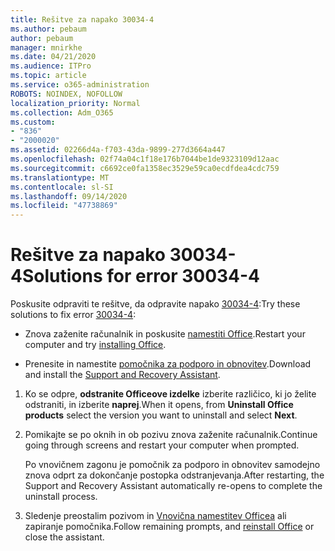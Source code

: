 ```yaml
---
title: Rešitve za napako 30034-4
ms.author: pebaum
author: pebaum
manager: mnirkhe
ms.date: 04/21/2020
ms.audience: ITPro
ms.topic: article
ms.service: o365-administration
ROBOTS: NOINDEX, NOFOLLOW
localization_priority: Normal
ms.collection: Adm_O365
ms.custom:
- "836"
- "2000020"
ms.assetid: 02266d4a-f703-43da-9899-277d3664a447
ms.openlocfilehash: 02f74a04c1f18e176b7044be1de9323109d12aac
ms.sourcegitcommit: c6692ce0fa1358ec3529e59ca0ecdfdea4cdc759
ms.translationtype: MT
ms.contentlocale: sl-SI
ms.lasthandoff: 09/14/2020
ms.locfileid: "47738869"
---
```

# <a name="solutions-for-error-30034-4"></a><span data-ttu-id="9e9f3-102">Rešitve za napako 30034-4</span><span class="sxs-lookup"><span data-stu-id="9e9f3-102">Solutions for error 30034-4</span></span>

<span data-ttu-id="9e9f3-103">Poskusite odpraviti te rešitve, da odpravite napako [30034-4](https://support.office.com/article/d5df89a9-0507-4b4c-92f9-22f457e630aa?wt.mc_id=Alchemy_ClientDIA):</span><span class="sxs-lookup"><span data-stu-id="9e9f3-103">Try these solutions to fix error [30034-4](https://support.office.com/article/d5df89a9-0507-4b4c-92f9-22f457e630aa?wt.mc_id=Alchemy_ClientDIA):</span></span>
  
- <span data-ttu-id="9e9f3-104">Znova zaženite računalnik in poskusite [namestiti Office](https://portal.office.com/OLS/MySoftware.aspx).</span><span class="sxs-lookup"><span data-stu-id="9e9f3-104">Restart your computer and try [installing Office](https://portal.office.com/OLS/MySoftware.aspx).</span></span>

- <span data-ttu-id="9e9f3-105">Prenesite in namestite [pomočnika za podporo in obnovitev](https://aka.ms/SARA-OfficeUninstall-Alchemy).</span><span class="sxs-lookup"><span data-stu-id="9e9f3-105">Download and install the [Support and Recovery Assistant](https://aka.ms/SARA-OfficeUninstall-Alchemy).</span></span>

1. <span data-ttu-id="9e9f3-106">Ko se odpre, **odstranite Officeove izdelke** izberite različico, ki jo želite odstraniti, in izberite **naprej**.</span><span class="sxs-lookup"><span data-stu-id="9e9f3-106">When it opens, from **Uninstall Office products** select the version you want to uninstall and select **Next**.</span></span>

2. <span data-ttu-id="9e9f3-107">Pomikajte se po oknih in ob pozivu znova zaženite računalnik.</span><span class="sxs-lookup"><span data-stu-id="9e9f3-107">Continue going through screens and restart your computer when prompted.</span></span>

    <span data-ttu-id="9e9f3-108">Po vnovičnem zagonu je pomočnik za podporo in obnovitev samodejno znova odprt za dokončanje postopka odstranjevanja.</span><span class="sxs-lookup"><span data-stu-id="9e9f3-108">After restarting, the Support and Recovery Assistant automatically re-opens to complete the uninstall process.</span></span>

3. <span data-ttu-id="9e9f3-109">Sledenje preostalim pozivom in [Vnovična namestitev Officea](https://portal.office.com/OLS/MySoftware.aspx) ali zapiranje pomočnika.</span><span class="sxs-lookup"><span data-stu-id="9e9f3-109">Follow remaining prompts, and [reinstall Office](https://portal.office.com/OLS/MySoftware.aspx) or close the assistant.</span></span>
